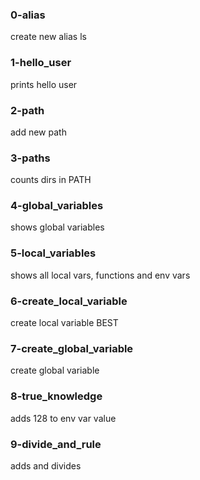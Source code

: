 ### 0-alias
create new alias ls

### 1-hello_user
prints hello user

### 2-path
add new path

### 3-paths
counts dirs in PATH

### 4-global_variables
shows global variables

### 5-local_variables
shows all local vars, functions and env vars

### 6-create_local_variable
create local variable BEST

### 7-create_global_variable
create global variable

### 8-true_knowledge
adds 128 to env var value

### 9-divide_and_rule
adds and divides


